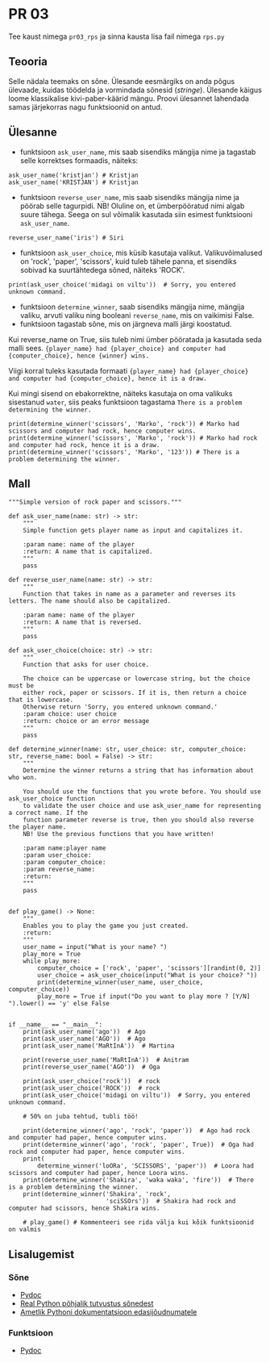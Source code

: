 # PR 03 

Tee kaust nimega `pr03_rps` ja sinna kausta lisa fail nimega `rps.py`

## Teooria

Selle nädala teemaks on sõne. Ülesande eesmärgiks on anda põgus ülevaade, kuidas töödelda ja vormindada sõnesid (*stringe*). 
Ülesande käigus loome klassikalise kivi-paber-käärid mängu.
Proovi ülesannet lahendada samas järjekorras nagu funktsioonid on antud. 

## Ülesanne

* funktsioon `ask_user_name`, mis saab sisendiks mängija nime ja tagastab selle korrektses formaadis, näiteks: 
```
ask_user_name('kristjan') # Kristjan
ask_user_name('KRISTJAN') # Kristjan
```

* funktsioon `reverse_user_name`, mis saab sisendiks mängija nime ja pöörab selle tagurpidi. NB! Oluline on, et ümberpööratud nimi algab suure tähega.
Seega on sul võimalik kasutada siin esimest funktsiooni  `ask_user_name`.

```
reverse_user_name('iris') # Siri
```

* funktsioon `ask_user_choice`, mis küsib kasutaja valikut. 
Valikuvõimalused on 'rock', 'paper', 'scissors', kuid tuleb tähele panna, et sisendiks sobivad ka suurtähtedega sõned, näiteks 'ROCK'.
```
print(ask_user_choice('midagi on viltu'))  # Sorry, you entered unknown command.
```
* funktsioon `determine_winner`, saab sisendiks mängija nime, mängija valiku, arvuti valiku ning booleani `reverse_name`, mis on vaikimisi False.
* funktsioon tagastab sõne, mis on järgneva malli järgi koostatud.

Kui reverse_name on True, siis tuleb nimi ümber pööratada ja kasutada seda malli sees. 
`{player_name} had {player_choice} and computer had {computer_choice}, hence {winner} wins.`

Viigi korral tuleks kasutada formaati `{player_name} had {player_choice} and computer had {computer_choice}, hence it is a draw.`

Kui mingi sisend on ebakorrektne, näiteks kasutaja on oma valikuks sisestanud `water`, siis peaks funktsioon tagastama `There is a problem determining the winner.`

```
print(determine_winner('scissors', 'Marko', 'rock')) # Marko had scissors and computer had rock, hence computer wins.
print(determine_winner('scissors', 'Marko', 'rock')) # Marko had rock and computer had rock, hence it is a draw.
print(determine_winner('scissors', 'Marko', '123')) # There is a problem determining the winner.
````

## Mall

```
"""Simple version of rock paper and scissors."""

def ask_user_name(name: str) -> str:
    """
    Simple function gets player name as input and capitalizes it.

    :param name: name of the player
    :return: A name that is capitalized.
    """
    pass

def reverse_user_name(name: str) -> str:
    """
    Function that takes in name as a parameter and reverses its letters. The name should also be capitalized.

    :param name: name of the player
    :return: A name that is reversed.
    """
    pass

def ask_user_choice(choice: str) -> str: 
    """
    Function that asks for user choice.

    The choice can be uppercase or lowercase string, but the choice must be
    either rock, paper or scissors. If it is, then return a choice that is lowercase.
    Otherwise return 'Sorry, you entered unknown command.'
    :param choice: user choice
    :return: choice or an error message
    """
    pass

def determine_winner(name: str, user_choice: str, computer_choice: str, reverse_name: bool = False) -> str:
    """
    Determine the winner returns a string that has information about who won.

    You should use the functions that you wrote before. You should use ask_user_choice function
    to validate the user choice and use ask_user_name for representing a correct name. If the 
    function parameter reverse is true, then you should also reverse the player name.
    NB! Use the previous functions that you have written!
    
    :param name:player name 
    :param user_choice: 
    :param computer_choice: 
    :param reverse_name: 
    :return: 
    """
    pass


def play_game() -> None:
    """
    Enables you to play the game you just created.
    :return:
    """
    user_name = input("What is your name? ")
    play_more = True
    while play_more:
        computer_choice = ['rock', 'paper', 'scissors'][randint(0, 2)]
        user_choice = ask_user_choice(input("What is your choice? "))
        print(determine_winner(user_name, user_choice, computer_choice))
        play_more = True if input("Do you want to play more ? [Y/N] ").lower() == 'y' else False


if __name__ == "__main__":
    print(ask_user_name('ago'))  # Ago
    print(ask_user_name('AGO'))  # Ago
    print(ask_user_name('MaRtInA'))  # Martina

    print(reverse_user_name('MaRtInA'))  # Anitram
    print(reverse_user_name('AGO'))  # Oga

    print(ask_user_choice('rock'))  # rock
    print(ask_user_choice('ROCK'))  # rock
    print(ask_user_choice('midagi on viltu'))  # Sorry, you entered unknown command.

    # 50% on juba tehtud, tubli töö!

    print(determine_winner('ago', 'rock', 'paper'))  # Ago had rock and computer had paper, hence computer wins.
    print(determine_winner('ago', 'rock', 'paper', True))  # Oga had rock and computer had paper, hence computer wins.
    print(
        determine_winner('loORa', 'SCISSORS', 'paper'))  # Loora had scissors and computer had paper, hence Loora wins.
    print(determine_winner('Shakira', 'waka waka', 'fire'))  # There is a problem determining the winner.
    print(determine_winner('Shakira', 'rock',
                           'sciSSOrs'))  # Shakira had rock and computer had scissors, hence Shakira wins.

    # play_game() # Kommenteeri see rida välja kui kõik funktsioonid on valmis
```

## Lisalugemist

### Sõne 

* [Pydoc](https://ained.ttu.ee/pydoc/string.html)
* [Real Python põhjalik tutvustus sõnedest](https://realpython.com/python-strings/)
* [Ametlik Pythoni dokumentatsioon edasijõudnumatele](https://docs.python.org/3/library/string.html) 


### Funktsioon
* [Pydoc](https://ained.ttu.ee/pydoc/func_overview.html) 

